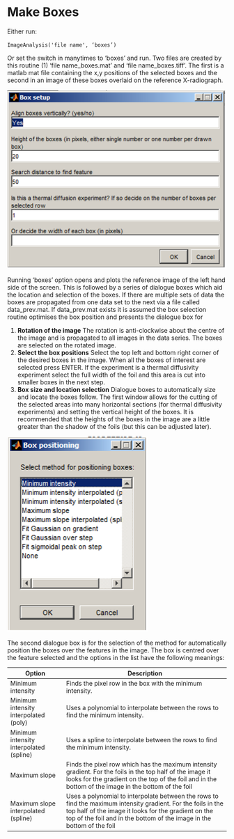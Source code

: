 # Make Boxes

Either run:
```
ImageAnalysis('file name', ‘boxes’)
```
Or set the switch in manytimes to ‘boxes’ and run. Two files are created by this routine (1) ‘file name_boxes.mat’ and ‘file name_boxes.tiff’. The first is a matlab mat file containing the x,y positions of the selected boxes and the second in an image of these boxes overlaid on the reference X-radiograph.


![Select Boxes Interfaces](./img/setup_box.png)

Running ‘boxes’ option opens and plots the reference image of the left hand side of the screen. This is followed by a series of dialogue boxes which aid the location and selection of the boxes. If there are multiple sets of data the boxes are propagated from one data set to the next via a file called data_prev.mat. If data_prev.mat exists it is assumed the box selection routine optimises the box position and presents the dialogue box for 
1.	**Rotation of the image**
The rotation is anti-clockwise about the centre of the image and is propagated to all images in the data series. The boxes are selected on the rotated image. 
2.	**Select the box positions**
Select the top left and bottom right corner of the desired boxes in the image. When all the boxes of interest are selected press ENTER. If the experiment is a thermal diffusivity experiment select the full width of the foil and this area is cut into smaller boxes in the next step. 
3.	**Box size and location selection**
Dialogue boxes to automatically size and locate the boxes follow.  The first window allows for the cutting of the selected areas into many horizontal sections (for thermal diffusivity experiments) and setting the vertical height of the boxes. It is recommended that the heights of the boxes in the image are a little greater than the shadow of the foils (but this can be adjusted later).


![Select Boxes Interfaces](./img/box_position.png)

The second dialogue box is for the selection of the method for automatically position the boxes over the features in the image. The box is centred over the feature selected and the options in the list have the following meanings:

Option |  Description
------ | ------
Minimum intensity	| Finds the pixel row in the box with the minimum intensity.
Minimum intensity interpolated (poly)	| Uses a polynomial to interpolate between the rows to find the minimum intensity.
Minimum intensity interpolated (spline)	| Uses a spline to interpolate between the rows to find the minimum intensity.
Maximum slope	| Finds the pixel row which has the maximum intensity gradient. For the foils in the top half of the image it looks for the gradient on the top of the foil and in the bottom of the image in the bottom of the foil 
Maximum slope interpolated (spline)	| Uses a polynomial to interpolate between the rows to find the maximum intensity gradient. For the foils in the top half of the image it looks for the gradient on the top of the foil and in the bottom of the image in the bottom of the foil
